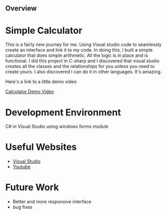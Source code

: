 ## Overview
# Simple Calculator

This is a fairly new journey for me. Using Visual studio code to seamlessly create an interface and link it to my code.
In doing this, I built a simple calculator that does simple arithmetic. All the logic is in place and is functional.
I did this project in C-sharp and I discovered that visual studio creates all the classes and the relationships for you unless you need to create yours.
I also discovered I can do it in other languages. It's amazing.

Here's a link to a little demo video

[Calculator Demo Video](https://youtu.be/ss-R36o6L8s)

# Development Environment

C# in Visual Studio using windows forms module

# Useful Websites

- [Visual Studio](https://visualstudio.microsoft.com/)
- [Youtube](https://www.youtube.com/@DJOamen)

# Future Work

- Better and more responsive interface
- bug fixes
